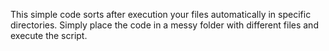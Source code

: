 This simple code sorts after execution your files automatically in specific directories.
Simply place the code in a messy folder with different files and execute the script. 

